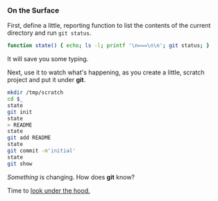 ### On the Surface

First, define a little, reporting function
to list the contents of the current directory
and run ```git status```.

```bash
function state() { echo; ls -l; printf '\n===\n\n'; git status; }
```
It will save you some typing.

Next, use it to watch what's happening,
as you create a little, scratch project
and put it under **git**.

```bash
mkdir /tmp/scratch
cd $_
state
git init
state
> README
state
git add README
state
git commit -m'initial'
state
git show
```

*Something* is changing. How does **git** know?

Time to [look under the hood.](https://github.com/jsh/git-internals/blob/new-course/repos/below-the-surface.md)
